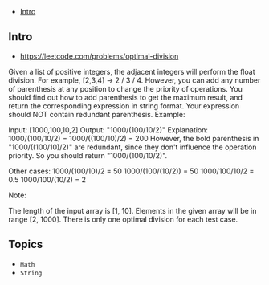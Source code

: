 - [Intro](#intro)

## Intro

- https://leetcode.com/problems/optimal-division

Given a list of positive integers, the adjacent integers will perform the float division. For example, [2,3,4] -> 2 / 3 / 4.
However, you can add any number of parenthesis at any position to change the priority of operations. You should find out how to add parenthesis to get the maximum result, and return the corresponding expression in string format. Your expression should NOT contain redundant parenthesis.
Example:

Input: [1000,100,10,2]
Output: "1000/(100/10/2)"
Explanation:
1000/(100/10/2) = 1000/((100/10)/2) = 200
However, the bold parenthesis in "1000/((100/10)/2)" are redundant, since they don't influence the operation priority. So you should return "1000/(100/10/2)". 

Other cases:
1000/(100/10)/2 = 50
1000/(100/(10/2)) = 50
1000/100/10/2 = 0.5
1000/100/(10/2) = 2

Note:

The length of the input array is [1, 10].
Elements in the given array will be in range [2, 1000].
There is only one optimal division for each test case.



## Topics

- `Math`
- `String`


